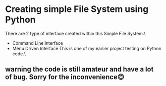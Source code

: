 # Creating simple File System using Python
There are 2 type of interface created within this Simple File System.\
- Command Line Interface
- Menu Driven Interface
This is one of my earlier project testing on Python code.\
## warning the code is still amateur and have a lot of bug. Sorry for the inconvenience😊
